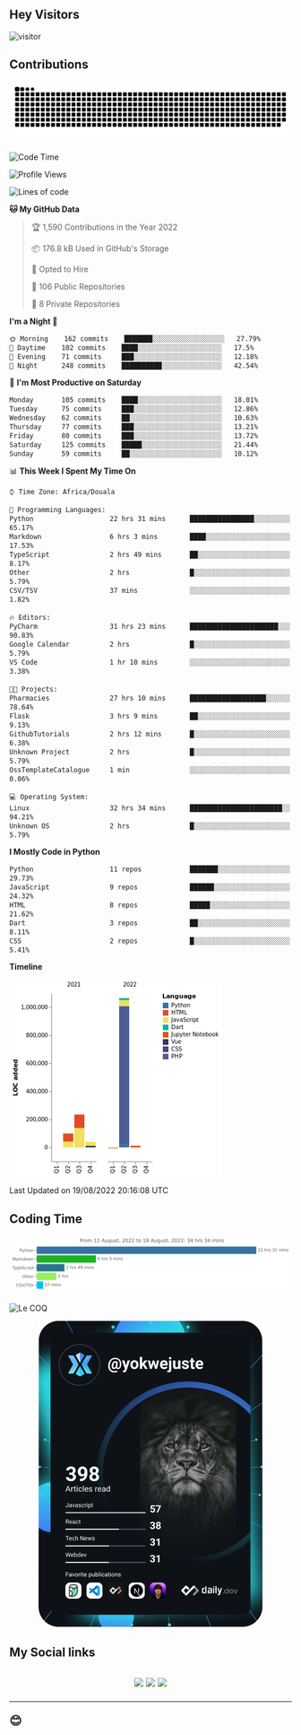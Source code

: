 ## Hey Visitors
![visitor](https://profile-counter.glitch.me/yokwejuste/count.svg)

## Contributions
<p align="center">
  <img src="https://raw.githubusercontent.com/yokwejuste/yokwejuste/output/github-contribution-grid-snake.svg" />
</p>

<!--START_SECTION:waka-->
![Code Time](http://img.shields.io/badge/Code%20Time-1%2C068%20hrs%2054%20mins-blue)

![Profile Views](http://img.shields.io/badge/Profile%20Views-60-blue)

![Lines of code](https://img.shields.io/badge/From%20Hello%20World%20I%27ve%20Written-1%20Million%20lines%20of%20code-blue)

**🐱 My GitHub Data** 

> 🏆 1,590 Contributions in the Year 2022
 > 
> 📦 176.8 kB Used in GitHub's Storage 
 > 
> 💼 Opted to Hire
 > 
> 📜 106 Public Repositories 
 > 
> 🔑 8 Private Repositories  
 > 
**I'm a Night 🦉** 

```text
🌞 Morning    162 commits    ███████░░░░░░░░░░░░░░░░░░   27.79% 
🌆 Daytime    102 commits    ████░░░░░░░░░░░░░░░░░░░░░   17.5% 
🌃 Evening    71 commits     ███░░░░░░░░░░░░░░░░░░░░░░   12.18% 
🌙 Night      248 commits    ██████████░░░░░░░░░░░░░░░   42.54%

```
📅 **I'm Most Productive on Saturday** 

```text
Monday       105 commits    ████░░░░░░░░░░░░░░░░░░░░░   18.01% 
Tuesday      75 commits     ███░░░░░░░░░░░░░░░░░░░░░░   12.86% 
Wednesday    62 commits     ██░░░░░░░░░░░░░░░░░░░░░░░   10.63% 
Thursday     77 commits     ███░░░░░░░░░░░░░░░░░░░░░░   13.21% 
Friday       80 commits     ███░░░░░░░░░░░░░░░░░░░░░░   13.72% 
Saturday     125 commits    █████░░░░░░░░░░░░░░░░░░░░   21.44% 
Sunday       59 commits     ██░░░░░░░░░░░░░░░░░░░░░░░   10.12%

```


📊 **This Week I Spent My Time On** 

```text
⌚︎ Time Zone: Africa/Douala

💬 Programming Languages: 
Python                   22 hrs 31 mins      ████████████████░░░░░░░░░   65.17% 
Markdown                 6 hrs 3 mins        ████░░░░░░░░░░░░░░░░░░░░░   17.53% 
TypeScript               2 hrs 49 mins       ██░░░░░░░░░░░░░░░░░░░░░░░   8.17% 
Other                    2 hrs               █░░░░░░░░░░░░░░░░░░░░░░░░   5.79% 
CSV/TSV                  37 mins             ░░░░░░░░░░░░░░░░░░░░░░░░░   1.82%

🔥 Editors: 
PyCharm                  31 hrs 23 mins      ██████████████████████░░░   90.83% 
Google Calendar          2 hrs               █░░░░░░░░░░░░░░░░░░░░░░░░   5.79% 
VS Code                  1 hr 10 mins        ░░░░░░░░░░░░░░░░░░░░░░░░░   3.38%

🐱‍💻 Projects: 
Pharmacies               27 hrs 10 mins      ███████████████████░░░░░░   78.64% 
Flask                    3 hrs 9 mins        ██░░░░░░░░░░░░░░░░░░░░░░░   9.13% 
GithubTutorials          2 hrs 12 mins       █░░░░░░░░░░░░░░░░░░░░░░░░   6.38% 
Unknown Project          2 hrs               █░░░░░░░░░░░░░░░░░░░░░░░░   5.79% 
OssTemplateCatalogue     1 min               ░░░░░░░░░░░░░░░░░░░░░░░░░   0.06%

💻 Operating System: 
Linux                    32 hrs 34 mins      ███████████████████████░░   94.21% 
Unknown OS               2 hrs               █░░░░░░░░░░░░░░░░░░░░░░░░   5.79%

```

**I Mostly Code in Python** 

```text
Python                   11 repos            ███████░░░░░░░░░░░░░░░░░░   29.73% 
JavaScript               9 repos             ██████░░░░░░░░░░░░░░░░░░░   24.32% 
HTML                     8 repos             █████░░░░░░░░░░░░░░░░░░░░   21.62% 
Dart                     3 repos             ██░░░░░░░░░░░░░░░░░░░░░░░   8.11% 
CSS                      2 repos             █░░░░░░░░░░░░░░░░░░░░░░░░   5.41%

```


**Timeline**

![Chart not found](https://raw.githubusercontent.com/yokwejuste/yokwejuste/master/charts/bar_graph.png) 


 Last Updated on 19/08/2022 20:16:08 UTC
<!--END_SECTION:waka-->

## Coding Time

[![wakatime-stats](https://github.com/yokwejuste/yokwejuste/blob/master/images/stat.svg)](https://wakatime.com/@yokwejuste)

![Le COQ](https://metrics.lecoq.io/yokwejuste/)
<p align="center">
  <a href="#"><img src="https://github.com/yokwejuste/yokwejuste/blob/master/devcard.svg" width="400" alt="Yonkeu K. Steve's Dev Card"/></a>
</p>
<h2>My Social links<h2>
<p align="center">
  <a href="https://twitter.com/yokwejuste"><img src="https://img.shields.io/badge/twitter-%231DA1F2.svg?style=for-the-badge&logo=Twitter&logoColor=white"></a>
  <a href="https://linkedin.com/in/yokwejuste"><img src="https://img.shields.io/badge/linkedin-%230077B5.svg?style=for-the-badge&logo=linkedin&logoColor=white"></a>
  <a href="https://instagram.com/yokwejuste0"><img src="https://img.shields.io/badge/instagram-%23E4405F.svg?style=for-the-badge&logo=Instagram&logoColor=white"></a>
</p>
<hr>
😊
